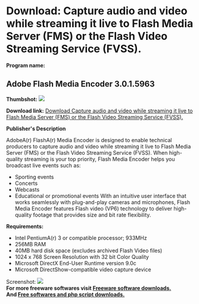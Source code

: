 # Download: Capture audio and video while streaming it live to Flash Media Server (FMS) or the Flash Video Streaming Service (FVSS).

**Program name:**

## Adobe Flash Media Encoder 3.0.1.5963

  
**Thumbshot:** ![](http://www.freewarefiles.com/screenshot/flashmediaencoder_md.gif)   
  
**Download link:** [Download Capture audio and video while streaming it live to Flash Media Server (FMS) or the Flash Video Streaming Service (FVSS).](http://freesoftwares.boysofts.com/Adobe-Flash-Media-Encoder_program_26319.html)  
  


**Publisher's Description**  
  


AdobeA(r) FlashA(r) Media Encoder is designed to enable technical producers to capture audio and video while streaming it live to Flash Media Server (FMS) or the Flash Video Streaming Service (FVSS). When high-quality streaming is your top priority, Flash Media Encoder helps you broadcast live events such as: 

  * Sporting events 
  * Concerts 
  * Webcasts 
  * Educational or promotional events 
With an intuitive user interface that works seamlessly with plug-and-play cameras and microphones, Flash Media Encoder features Flash video (VP6) technology to deliver high-quality footage that provides size and bit rate flexibility. 

**Requirements:**

  * Intel PentiumA(r) 3 or compatible processor; 933MHz 
  * 256MB RAM 
  * 40MB hard disk space (excludes archived Flash Video files) 
  * 1024 x 768 Screen Resolution with 32 bit Color Quality 
  * Microsoft DirectX End-User Runtime version 9.0c 
  * Microsoft DirectShow-compatible video capture device 

  
  
Screenshot: ![](http://www.freewarefiles.com/screenshot/flashmediaencoder.gif)   
**For more freeware softwares visit [Freeware software downloads.](http://freesoftwares.boysofts.com/)**   
**And [Free softwares and php script downloads.](http://www.boysofts.com/)**
